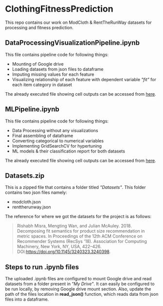 # ClothingFitnessPrediction
This repo contains our work on ModCloth &amp; RentTheRunWay datasets for processing and fitness prediction.

## **DataProcessingVisualizationPipeline.ipynb**
This file contains pipeline code for following things:
- Mounting of Google drive
- Loading datasets from json files to dataframe
- Imputing missing values for each feature
- Visualizing relationship of each feature with dependent variable *"fit"* for each item category in dataset

The already executed file showing cell outputs can be accessed from [here](https://drive.google.com/file/d/1K7DS7rU7QyezsJMwdvL5NTXWAxMjAcPY/view?usp=sharing). 

## **MLPipeline.ipynb**
This file contains pipeline code for following things:
- Data Processing without any visualizations
- Final assembling of dataframe
- Converting categorical to numerical variables
- Implementing GridSearchCV for hypertuning
- ML models & their classification report for both datasets

The already executed file showing cell outputs can be accessed from [here](https://colab.research.google.com/drive/1tDbGgiZRe-WfS4ZzdjqsowWiGYSNp1bD?usp=sharing).

## **Datasets.zip**
This is a zipped file that contains a folder titled *"Datasets"*. This folder contains two json files namely:
- modcloth.json
- renttherunway.json

The reference for where we got the datasets for the project is as follows: 
> Rishabh Misra, Mengting Wan, and Julian McAuley. 2018. Decomposing fit semantics for product size recommendation in metric spaces. In Proceedings of the 12th ACM Conference on Recommender Systems (RecSys '18). Association for Computing Machinery, New York, NY, USA, 422–426. DOI:https://doi.org/10.1145/3240323.3240398.

## **Steps to run .ipynb files**
The uploaded .ipynb files are configured to mount Google drive and read datasets from a folder present in *"My Drive"*. It can easily be configured to be run locally, by removing Google drive mount section. Also, update the path of the files location in **read_json()** function, which reads data from json files into a dataframe.
